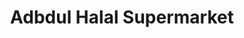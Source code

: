 ---
title: "Adbdul Halal Supermarket"
url: /edinburgh/adbdul-halal-supermarket/
shop: convenience
---